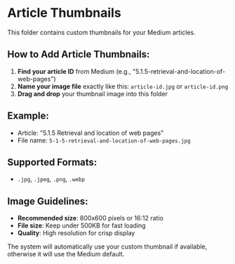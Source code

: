 # Article Thumbnails

This folder contains custom thumbnails for your Medium articles.

## How to Add Article Thumbnails:

1. **Find your article ID** from Medium (e.g., "5.1.5-retrieval-and-location-of-web-pages")
2. **Name your image file** exactly like this: `article-id.jpg` or `article-id.png`
3. **Drag and drop** your thumbnail image into this folder

## Example:
- Article: "5.1.5 Retrieval and location of web pages"
- File name: `5-1-5-retrieval-and-location-of-web-pages.jpg`

## Supported Formats:
- `.jpg`, `.jpeg`, `.png`, `.webp`

## Image Guidelines:
- **Recommended size**: 800x600 pixels or 16:12 ratio
- **File size**: Keep under 500KB for fast loading
- **Quality**: High resolution for crisp display

The system will automatically use your custom thumbnail if available, otherwise it will use the Medium default.
